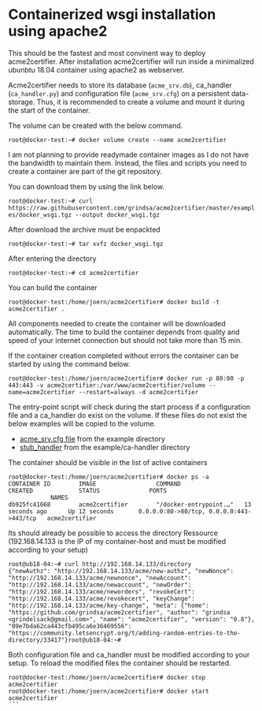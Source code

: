 # Containerized wsgi installation using apache2

This should be the fastest and most convinent way to deploy acme2certifier. After installation acme2certifier will run inside a minimalized ubunbtu 18.04 container using apache2 as webserver.

Acme2certifier needs to store its database (`acme_srv.db`), ca_handler (`ca_handler.py`) and configuration file (`acme_srv.cfg`) on a persistent data-storage. Thus, it is recommended to create a volume and mount it during the start of the container.

The volume can be created with the below command.

`root@docker-test:~# docker volume create --name acme2certifier`

I am not planning to provide readymade container images as I do not have the bandwidth to maintain them. Instead, the files and scripts you need to create a container are part of the git repository. 

You can download them by using the link below.

`root@docker-test:~# curl https://raw.githubusercontent.com/grindsa/acme2certifier/master/examples/docker_wsgi.tgz --output docker_wsgi.tgz`

After download the archive must be enpackted

`root@docker-test:~# tar xvfz docker_wsgi.tgz`

After entering the directory 

`root@docker-test:~# cd acme2certifier`

You can build the container 

`root@docker-test:/home/joern/acme2certifier# docker build -t acme2certifier .`

All components needed to create the container will be downloaded automatically. The time to build the container depends from quality and speed of your internet connection but should not take more than 15 min.

If the container creation completed without errors the container can be started by using the command below.

`root@docker-test:/home/joern/acme2certifier# docker run -p 80:80 -p 443:443 -v acme2certifier:/var/www/acme2certifier/volume --name=acme2certifier --restart=always -d acme2certifier`


The entry-point script will check during the start process if a configuration file and a ca_handler do exist on the volume. If these files do not exist the below examples will be copied to the volume.

- [acme_srv.cfg file](/examples/acme_srv.cfg) from the example directory
- [stub_handler](/examples/ca_handler/skeleton_ca_handler.py) from the example/ca-handler directory

The container should be visible in the list of active containers

```
root@docker-test:/home/joern/acme2certifier# docker ps -a
CONTAINER ID        IMAGE                 COMMAND                  CREATED             STATUS              PORTS                                      NAMES
db925fc41668        acme2certifier        "/docker-entrypoint.…"   13 seconds ago      Up 12 seconds       0.0.0.0:80->80/tcp, 0.0.0.0:443->443/tcp   acme2certifier
```

Its should already be possible to access the directory Ressource (192.168.14.133 is the IP of my container-host and must be modified according to your setup)

```
root@ub18-04:~# curl http://192.168.14.133/directory
{"newAuthz": "http://192.168.14.133/acme/new-authz", "newNonce": "http://192.168.14.133/acme/newnonce", "newAccount": "http://192.168.14.133/acme/newaccount", "newOrder": "http://192.168.14.133/acme/neworders", "revokeCert": "http://192.168.14.133/acme/revokecert", "keyChange": "http://192.168.14.133/acme/key-change", "meta": {"home": "https://github.com/grindsa/acme2certifier", "author": "grindsa <grindelsack@gmail.com>", "name": "acme2certifier", "version": "0.8"}, "09e7bda62ca443cfb495ca6e36469556": "https://community.letsencrypt.org/t/adding-random-entries-to-the-directory/33417"}root@ub18-04:~#
```

Both configuration file and ca_handler must be modified according to your setup. To reload the modified files the container should be restarted.

```
root@docker-test:/home/joern/acme2certifier# docker stop acme2certifier
root@docker-test:/home/joern/acme2certifier# docker start acme2certifier
´´´
